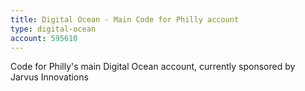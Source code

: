 ```yaml
---
title: Digital Ocean - Main Code for Philly account
type: digital-ocean
account: 595610
---
```


Code for Philly's main Digital Ocean account, currently sponsored by Jarvus Innovations
